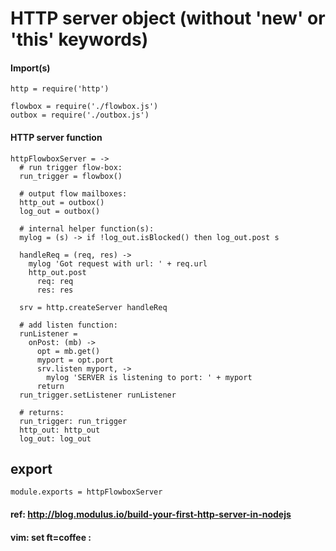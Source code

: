 # HTTP server object (without 'new' or 'this' keywords)

#### Import(s)

    http = require('http')

    flowbox = require('./flowbox.js')
    outbox = require('./outbox.js')

#### HTTP server function

    httpFlowboxServer = ->
      # run trigger flow-box:
      run_trigger = flowbox()

      # output flow mailboxes:
      http_out = outbox()
      log_out = outbox()

      # internal helper function(s):
      mylog = (s) -> if !log_out.isBlocked() then log_out.post s

      handleReq = (req, res) ->
        mylog 'Got request with url: ' + req.url
        http_out.post
          req: req
          res: res

      srv = http.createServer handleReq

      # add listen function:
      runListener =
        onPost: (mb) ->
          opt = mb.get()
          myport = opt.port
          srv.listen myport, ->
            mylog 'SERVER is listening to port: ' + myport
          return
      run_trigger.setListener runListener

      # returns:
      run_trigger: run_trigger
      http_out: http_out
      log_out: log_out

## export

    module.exports = httpFlowboxServer

#### ref: http://blog.modulus.io/build-your-first-http-server-in-nodejs

#### vim: set ft=coffee :

